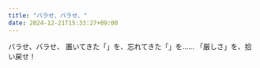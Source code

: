 ```yaml
---
title: "バラせ、バラせ、"
date: 2024-12-21T15:33:27+09:00
---
```

バラせ、バラせ、
置いてきた「」を、忘れてきた「」を……
「厳しさ」を、拾い戻せ！
